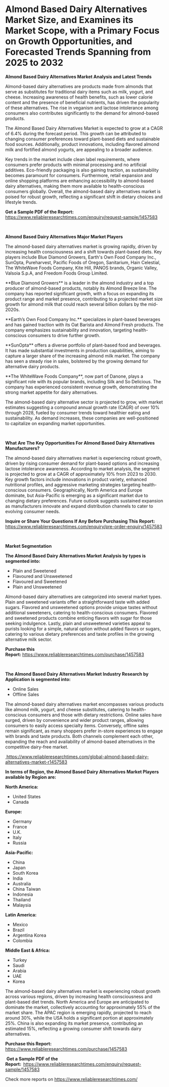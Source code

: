 <p><h1>Almond Based Dairy Alternatives Market Size, and Examines its Market Scope, with a Primary Focus on Growth Opportunities, and Forecasted Trends Spanning from 2025 to 2032</h1></p><p><strong>Almond Based Dairy Alternatives Market Analysis and Latest Trends</strong></p>
<p><p>Almond-based dairy alternatives are products made from almonds that serve as substitutes for traditional dairy items such as milk, yogurt, and cheese. Increasing awareness of health benefits, such as lower calorie content and the presence of beneficial nutrients, has driven the popularity of these alternatives. The rise in veganism and lactose intolerance among consumers also contributes significantly to the demand for almond-based products.</p><p>The Almond Based Dairy Alternatives Market is expected to grow at a CAGR of 6.4% during the forecast period. This growth can be attributed to changing consumer preferences toward plant-based diets and sustainable food sources. Additionally, product innovations, including flavored almond milk and fortified almond yogurts, are appealing to a broader audience. </p><p>Key trends in the market include clean label requirements, where consumers prefer products with minimal processing and no artificial additives. Eco-friendly packaging is also gaining traction, as sustainability becomes paramount for consumers. Furthermore, retail expansion and online shopping platforms are enhancing accessibility to almond-based dairy alternatives, making them more available to health-conscious consumers globally. Overall, the almond-based dairy alternatives market is poised for robust growth, reflecting a significant shift in dietary choices and lifestyle trends.</p></p>
<p><strong>Get a Sample PDF of the Report:&nbsp;</strong> <a href="https://www.reliableresearchtimes.com/enquiry/request-sample/1457583?utm_campaign=2326&utm_medium=2&utm_source=Github&utm_content=ia&utm_term=30032025&utm_id=almond-based-dairy-alternatives">https://www.reliableresearchtimes.com/enquiry/request-sample/1457583</a></p>
<p>&nbsp;</p>
<p><strong>Almond Based Dairy Alternatives Major Market Players</strong></p>
<p><p>The almond-based dairy alternatives market is growing rapidly, driven by increasing health consciousness and a shift towards plant-based diets. Key players include Blue Diamond Growers, Earth's Own Food Company Inc., SunOpta, Pureharvest, Pacific Foods of Oregon, Sanitarium, Hain Celestial, The WhiteWave Foods Company, Kite Hill, PANOS brands, Organic Valley, Valsoia S.p.A, and Freedom Foods Group Limited.</p><p>**Blue Diamond Growers** is a leader in the almond industry and a top producer of almond-based products, notably its Almond Breeze line. The company has reported significant growth, with a focus on expanding its product range and market presence, contributing to a projected market size growth for almond milk that could reach several billion dollars by the mid-2020s.</p><p>**Earth’s Own Food Company Inc.** specializes in plant-based beverages and has gained traction with its Oat Barista and Almond Fresh products. The company emphasizes sustainability and innovation, targeting health-conscious consumers to drive further growth.</p><p>**SunOpta** offers a diverse portfolio of plant-based food and beverages. It has made substantial investments in production capabilities, aiming to capture a larger share of the increasing almond milk market. The company has seen a steady rise in sales, bolstered by the growing demand for alternative dairy products.</p><p>**The WhiteWave Foods Company**, now part of Danone, plays a significant role with its popular brands, including Silk and So Delicious. The company has experienced consistent revenue growth, demonstrating the strong market appetite for dairy alternatives.</p><p>The almond-based dairy alternative sector is projected to grow, with market estimates suggesting a compound annual growth rate (CAGR) of over 10% through 2028, fueled by consumer trends toward healthier eating and sustainability. As demand increases, these companies are well-positioned to capitalize on expanding market opportunities.</p></p>
<p>&nbsp;</p>
<p><strong>What Are The Key Opportunities For Almond Based Dairy Alternatives Manufacturers?</strong></p>
<p><p>The almond-based dairy alternatives market is experiencing robust growth, driven by rising consumer demand for plant-based options and increasing lactose intolerance awareness. According to market analysis, the segment is projected to grow at a CAGR of approximately 10% from 2023 to 2030. Key growth factors include innovations in product variety, enhanced nutritional profiles, and aggressive marketing strategies targeting health-conscious consumers. Geographically, North America and Europe dominate, but Asia-Pacific is emerging as a significant market due to changing dietary preferences. Future outlook suggests sustained expansion as manufacturers innovate and expand distribution channels to cater to evolving consumer needs.</p></p>
<p><strong>Inquire or Share Your Questions If Any Before Purchasing This Report:</strong> <a href="https://www.reliableresearchtimes.com/enquiry/pre-order-enquiry/1457583?utm_campaign=2326&utm_medium=2&utm_source=Github&utm_content=ia&utm_term=30032025&utm_id=almond-based-dairy-alternatives">https://www.reliableresearchtimes.com/enquiry/pre-order-enquiry/1457583</a></p>
<p>&nbsp;</p>
<p><strong>Market Segmentation</strong></p>
<p><strong>The Almond Based Dairy Alternatives Market Analysis by types is segmented into:</strong></p>
<p><ul><li>Plain and Sweetened</li><li>Flavoured and Unsweetened</li><li>Flavoured and Sweetened</li><li>Plain and Unsweetened</li></ul></p>
<p><p>Almond-based dairy alternatives are categorized into several market types. Plain and sweetened variants offer a straightforward taste with added sugars. Flavored and unsweetened options provide unique tastes without additional sweeteners, catering to health-conscious consumers. Flavored and sweetened products combine enticing flavors with sugar for those seeking indulgence. Lastly, plain and unsweetened varieties appeal to purists looking for a simple, natural option without added flavors or sugars, catering to various dietary preferences and taste profiles in the growing alternative milk sector.</p></p>
<p><strong>Purchase this Report:&nbsp;</strong><a href="https://www.reliableresearchtimes.com/purchase/1457583?utm_campaign=2326&utm_medium=2&utm_source=Github&utm_content=ia&utm_term=30032025&utm_id=almond-based-dairy-alternatives">https://www.reliableresearchtimes.com/purchase/1457583</a></p>
<p>&nbsp;</p>
<p><strong>The Almond Based Dairy Alternatives Market Industry Research by Application is segmented into:</strong></p>
<p><ul><li>Online Sales</li><li>Offline Sales</li></ul></p>
<p><p>The almond-based dairy alternatives market encompasses various products like almond milk, yogurt, and cheese substitutes, catering to health-conscious consumers and those with dietary restrictions. Online sales have surged, driven by convenience and wider product ranges, allowing consumers to easily access specialty items. Conversely, offline sales remain significant, as many shoppers prefer in-store experiences to engage with brands and taste products. Both channels complement each other, expanding the reach and availability of almond-based alternatives in the competitive dairy-free market.</p></p>
<p><a href="https://www.reliableresearchtimes.com/global-almond-based-dairy-alternatives-market-r1457583?utm_campaign=2326&utm_medium=2&utm_source=Github&utm_content=ia&utm_term=30032025&utm_id=almond-based-dairy-alternatives">&nbsp;https://www.reliableresearchtimes.com/global-almond-based-dairy-alternatives-market-r1457583</a></p>
<p><strong>In terms of Region, the Almond Based Dairy Alternatives Market Players available by Region are:</strong></p>
<p>
    <p> <strong> North America: </strong>
        <ul>
            <li>United States</li>
            <li>Canada</li>
        </ul>
        </p> 
    <p> <strong> Europe: </strong>
        <ul>
            <li>Germany</li>
            <li>France</li>
            <li>U.K.</li>
            <li>Italy</li>
            <li>Russia</li>
        </ul>
        </p> 
    <p> <strong> Asia-Pacific: </strong>
        <ul>
            <li>China</li>
            <li>Japan</li>
            <li>South Korea</li>
            <li>India</li>
            <li>Australia</li>
            <li>China Taiwan</li>
            <li>Indonesia</li>
            <li>Thailand</li>
            <li>Malaysia</li>
        </ul>
        </p> 
    <p> <strong> Latin America: </strong>
        <ul>
            <li>Mexico</li>
            <li>Brazil</li>
            <li>Argentina Korea</li>
            <li>Colombia</li>
        </ul>
        </p> 
    <p> <strong> Middle East & Africa: </strong>
        <ul>
            <li>Turkey</li>
            <li>Saudi</li>
            <li>Arabia</li>
            <li>UAE</li>
            <li>Korea</li>
        </ul>
    </p>
    </p>
<p><p>The almond-based dairy alternatives market is experiencing robust growth across various regions, driven by increasing health consciousness and plant-based diet trends. North America and Europe are anticipated to dominate the market, collectively accounting for approximately 55% of the market share. The APAC region is emerging rapidly, projected to reach around 30%, while the USA holds a significant portion at approximately 25%. China is also expanding its market presence, contributing an estimated 15%, reflecting a growing consumer shift towards dairy alternatives.</p></p>
<p><strong>Purchase this Report: </strong><a href="https://www.reliableresearchtimes.com/purchase/1457583?utm_campaign=2326&utm_medium=2&utm_source=Github&utm_content=ia&utm_term=30032025&utm_id=almond-based-dairy-alternatives">https://www.reliableresearchtimes.com/purchase/1457583</a></p>
<p>&nbsp;<strong>Get a Sample PDF of the Report:&nbsp;&nbsp;</strong><a href="https://www.reliableresearchtimes.com/enquiry/request-sample/1457583?utm_campaign=2326&utm_medium=2&utm_source=Github&utm_content=ia&utm_term=30032025&utm_id=almond-based-dairy-alternatives">https://www.reliableresearchtimes.com/enquiry/request-sample/1457583</a></p>
<p><strong></strong></p>
<p>Check more reports on <a href="https://www.reliableresearchtimes.com/?utm_campaign=2326&utm_medium=2&utm_source=Github&utm_content=ia&utm_term=30032025&utm_id=almond-based-dairy-alternatives">https://www.reliableresearchtimes.com/</a></p>